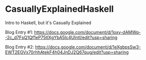 # CasuallyExplainedHaskell
Intro to Haskell, but it's Casually Explained

Blog Entry #1: https://docs.google.com/document/d/1oxy-dAMWq--2c_d7FsQ1Qf1eP75tIXgYbA5Ic4UIntI/edit?usp=sharing

Blog Entry #2: https://docs.google.com/document/d/1eXgbpsSw3-EWT2EGVx70rhhAtekF4h04JnDJ2Q67qug/edit?usp=sharing
